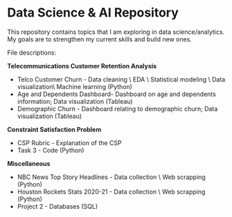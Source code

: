 # Data Science & AI Repository
This repository contains topics that I am exploring in data science/analytics. My goals are to strengthen my current skills and build new ones.

File descriptions: 

**Telecommunications Customer Retention Analysis**
* Telco Customer Churn - Data cleaning \ EDA \ Statistical modeling \ Data visualization\ Machine learning (Python)
* Age and Dependents Dashboard- Dashboard on age and dependents information; Data visualization (Tableau) 
* Demographic Churn - Dashboard relating to demographic churn; Data visualization (Tableau)  

**Constraint Satisfaction Problem**
* CSP Rubric - Explanation of the CSP
* Task 3 - Code (Python)

**Miscellaneous**

* NBC News Top Story Headlines - Data collection \  Web scrapping (Python)
* Houston Rockets Stats 2020-21 - Data collection \ Web scrapping (Python)
* Project 2 - Databases (SQL) 
